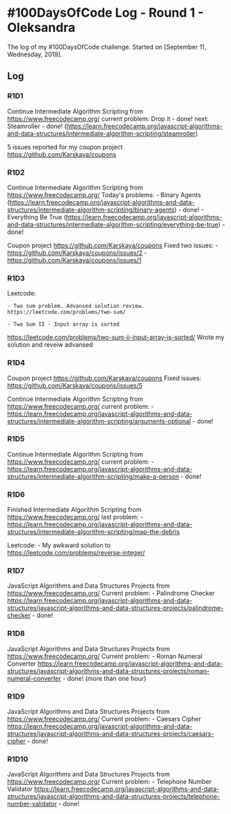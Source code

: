 # #100DaysOfCode Log - Round 1 - Oleksandra

The log of my #100DaysOfCode challenge. Started on [September 11, Wednesday, 2019].

## Log

### R1D1 
Continue Intermediate Algorithm Scripting from https://www.freecodecamp.org/ 
current problem: Drop it - done!
next: Steamroller - done! (https://learn.freecodecamp.org/javascript-algorithms-and-data-structures/intermediate-algorithm-scripting/steamroller)

5 issues reported for my coupon project https://github.com/Karskaya/coupons

### R1D2
Continue Intermediate Algorithm Scripting from https://www.freecodecamp.org/ 
Today's problems: 
    - Binary Agents (https://learn.freecodecamp.org/javascript-algorithms-and-data-structures/intermediate-algorithm-scripting/binary-agents) - done!
    - Everything Be True (https://learn.freecodecamp.org/javascript-algorithms-and-data-structures/intermediate-algorithm-scripting/everything-be-true) - done!

 Coupon project https://github.com/Karskaya/coupons
 Fixed two issues: 
 	- https://github.com/Karskaya/coupons/issues/2
 	- https://github.com/Karskaya/coupons/issues/1

 ### R1D3
 Leetcode:

 	- Two sum problem. Advansed solution review. https://leetcode.com/problems/two-sum/

 	- Two Sum II - Input array is sorted
 https://leetcode.com/problems/two-sum-ii-input-array-is-sorted/
 Wrote my solution and reveiw advansed

 ### R1D4
 Coupon project https://github.com/Karskaya/coupons
 Fixed issues:
 	https://github.com/Karskaya/coupons/issues/5

 Continue Intermediate Algorithm Scripting from https://www.freecodecamp.org/ 
current problem:
	- https://learn.freecodecamp.org/javascript-algorithms-and-data-structures/intermediate-algorithm-scripting/arguments-optional - done!

### R1D5
Continue Intermediate Algorithm Scripting from https://www.freecodecamp.org/ 
current problem:
	- https://learn.freecodecamp.org/javascript-algorithms-and-data-structures/intermediate-algorithm-scripting/make-a-person - done!

### R1D6
Finished Intermediate Algorithm Scripting from https://www.freecodecamp.org/ 
last problem:
	- https://learn.freecodecamp.org/javascript-algorithms-and-data-structures/intermediate-algorithm-scripting/map-the-debris

Leetcode:
 	- My awkward solution to https://leetcode.com/problems/reverse-integer/

### R1D7
JavaScript Algorithms and Data Structures Projects from https://www.freecodecamp.org/
Current problem: 
	- Palindrome Checker
https://learn.freecodecamp.org/javascript-algorithms-and-data-structures/javascript-algorithms-and-data-structures-projects/palindrome-checker - done!

### R1D8
JavaScript Algorithms and Data Structures Projects from https://www.freecodecamp.org/
Current problem:
	- Roman Numeral Converter https://learn.freecodecamp.org/javascript-algorithms-and-data-structures/javascript-algorithms-and-data-structures-projects/roman-numeral-converter - done! (more than one hour)

### R1D9
JavaScript Algorithms and Data Structures Projects from https://www.freecodecamp.org/
Current problem:
	- Caesars Cipher https://learn.freecodecamp.org/javascript-algorithms-and-data-structures/javascript-algorithms-and-data-structures-projects/caesars-cipher - done! 

### R1D10
JavaScript Algorithms and Data Structures Projects from https://www.freecodecamp.org/
Current problem:
	- Telephone Number Validator https://learn.freecodecamp.org/javascript-algorithms-and-data-structures/javascript-algorithms-and-data-structures-projects/telephone-number-validator - done!